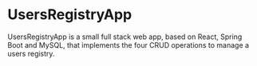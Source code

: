 # UsersRegistryApp
UsersRegistryApp is a small full stack web app, based on React, Spring Boot and MySQL, that implements the four CRUD operations to manage a users registry.
